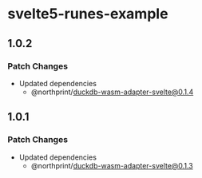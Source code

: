 # svelte5-runes-example

## 1.0.2

### Patch Changes

- Updated dependencies
  - @northprint/duckdb-wasm-adapter-svelte@0.1.4

## 1.0.1

### Patch Changes

- Updated dependencies
  - @northprint/duckdb-wasm-adapter-svelte@0.1.3
